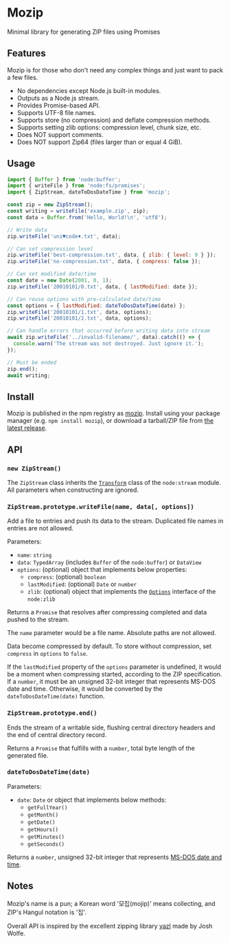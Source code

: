 # Mozip

Minimal library for generating ZIP files using Promises

## Features

Mozip is for those who don't need any complex things and just want to pack a few files.

- No dependencies except Node.js built-in modules.
- Outputs as a Node.js stream.
- Provides Promise-based API.
- Supports UTF-8 file names.
- Supports store (no compression) and deflate compression methods.
- Supports setting zlib options: compression level, chunk size, etc.
- Does NOT support comments.
- Does NOT support Zip64 (files larger than or equal 4 GiB).

## Usage

``` javascript
import { Buffer } from 'node:buffer';
import { writeFile } from 'node:fs/promises';
import { ZipStream, dateToDosDateTime } from 'mozip';

const zip = new ZipStream();
const writing = writeFile('example.zip', zip);
const data = Buffer.from('Hello, World!\n', 'utf8');

// Write data
zip.writeFile('uni♥code♦.txt', data);

// Can set compression level
zip.writeFile('best-compression.txt', data, { zlib: { level: 9 } });
zip.writeFile('no-compression.txt', data, { compress: false });

// Can set modified date/time
const date = new Date(2001, 0, 1);
zip.writeFile('20010101/0.txt', data, { lastModified: date });

// Can reuse options with pre-calculated date/time
const options = { lastModified: dateToDosDateTime(date) };
zip.writeFile('20010101/1.txt', data, options);
zip.writeFile('20010101/2.txt', data, options);

// Can handle errors that occurred before writing data into stream
await zip.writeFile('../invalid-filename/', data).catch(() => {
  console.warn('The stream was not destroyed. Just ignore it.');
});

// Must be ended
zip.end();
await writing;
```

## Install

Mozip is published in the npm registry as [mozip]. Install using your package manager (e.g. `npm install mozip`), or download a tarball/ZIP file from [the latest release].

[mozip]: https://www.npmjs.com/package/mozip
[the latest release]: https://github.com/ijisol/mozip/releases

## API

### `new ZipStream()`

The `ZipStream` class inherits the [`Transform`] class of the `node:stream` module. All parameters when constructing are ignored.

[`Transform`]: https://nodejs.org/api/stream.html#class-streamtransform

### `ZipStream.prototype.writeFile(name, data[, options])`

Add a file to entries and push its data to the stream. Duplicated file names in entries are not allowed.

Parameters:

- `name`: `string`
- `data`: `TypedArray` (includes `Buffer` of the `node:buffer`) or `DataView`
- `options`: (optional) object that implements below properties:
  - `compress`: (optional) `boolean`
  - `lastModified`: (optional) `Date` or `number`
  - `zlib`: (optional) object that implements the [`Options`] interface of the `node:zlib`

[`Options`]: https://nodejs.org/api/zlib.html#class-options

Returns a `Promise` that resolves after compressing completed and data pushed to the stream.

The `name` parameter would be a file name. Absolute paths are not allowed.

Data become compressed by default. To store without compression, set `compress` in `options` to `false`.

If the `lastModified` property of the `options` parameter is undefined, it would be a moment when compressing started, according to the ZIP specification. If a `number`, it must be an unsigned 32-bit integer that represents MS-DOS date and time. Otherwise, it would be converted by the `dateToDosDateTime(date)` function.

### `ZipStream.prototype.end()`

Ends the stream of a writable side, flushing central directory headers and the end of central directory record.

Returns a `Promise` that fulfills with a `number`, total byte length of the generated file.

### `dateToDosDateTime(date)`

Parameters:

- `date`: `Date` or object that implements below methods:
  - `getFullYear()`
  - `getMonth()`
  - `getDate()`
  - `getHours()`
  - `getMinutes()`
  - `getSeconds()`

Returns a `number`, unsigned 32-bit integer that represents [MS-DOS date and time].

[MS-DOS date and time]: https://learn.microsoft.com/en-us/windows/win32/api/winbase/nf-winbase-filetimetodosdatetime

## Notes

Mozip's name is a pun; a Korean word '모집(mojip)' means collecting, and ZIP's Hangul notation is '집'.

Overall API is inspired by the excellent zipping library [yazl] made by Josh Wolfe.

[yazl]: https://github.com/thejoshwolfe/yazl
